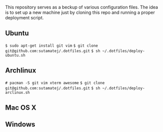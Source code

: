This repository serves as a beckup of various configuration files. The idea
is to set up a new machine just by cloning this repo and running a proper
deployment script.

## Ubuntu

`$ sudo apt-get install git vim`
`$ git clone git@github.com:sutamatej/.dotfiles.git`
`$ sh ~/.dotfiles/deploy-ubuntu.sh`

## Archlinux

`# pacman -S git vim xterm awesome`
`$ git clone git@github.com:sutamatej/.dotfiles.git`
`$ sh ~/.dotfiles/deploy-arclinux.sh`

## Mac OS X

## Windows

